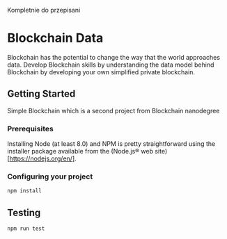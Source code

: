 Kompletnie do przepisani
# Blockchain Data

Blockchain has the potential to change the way that the world approaches data. Develop Blockchain skills by understanding the data model behind Blockchain by developing your own simplified private blockchain.

## Getting Started

Simple Blockchain which is a second project from Blockchain nanodegree

### Prerequisites

Installing Node (at least 8.0) and NPM is pretty straightforward using the installer package available from the (Node.js® web site)[https://nodejs.org/en/].

### Configuring your project

```bash
npm install
```

## Testing

```bash
npm run test
```
